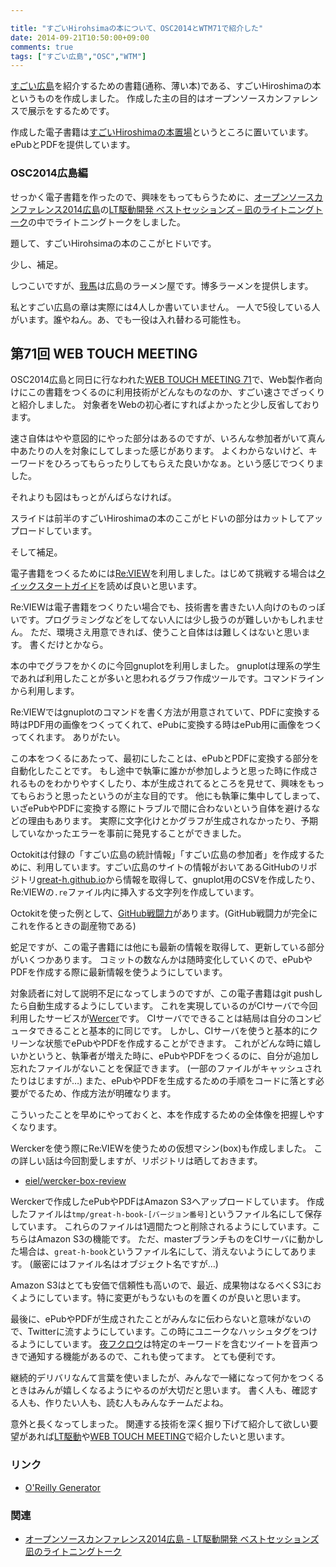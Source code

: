```yaml
---

title: "すごいHirohsimaの本について、OSC2014とWTM71で紹介した"
date: 2014-09-21T10:50:00+09:00
comments: true
tags: ["すごい広島","OSC","WTM"]
---
```


[すごい広島](http://great-h.github.io/)を紹介するための書籍(通称、薄い本)である、すごいHiroshimaの本というものを作成しました。
作成した主の目的はオープンソースカンファレンスで展示をするためです。

作成した電子書籍は[すごいHiroshimaの本置場](http://great-h-book.eiel.info/)というところに置いています。
ePubとPDFを提供しています。

### OSC2014広島編

せっかく電子書籍を作ったので、興味をもってもらうために、[オープンソースカンファレンス2014広島](http://www.ospn.jp/osc2014-hiroshima/)の[LT駆動開発 ベストセッションズ – 凪のライトニングトーク](https://www.ospn.jp/osc2014-hiroshima/modules/eguide/event.php?eid=7)の中でライトニングトークをしました。

題して、すごいHirohsimaの本のここがヒドいです。

<script async class="speakerdeck-embed" data-id="23114bc022a7013253c762b11b8dfdf5" data-ratio="1.33333333333333" src="//speakerdeck.com/assets/embed.js"></script>

少し、補足。

しつこいですが、[我馬](https://www.google.com/webhp?sourceid=chrome-instant&ion=1&espv=2&ie=UTF-8#q=%E6%88%91%E9%A6%AC)は広島のラーメン屋です。博多ラーメンを提供します。

私とすごい広島の章は実際には4人しか書いていません。
一人で5役している人がいます。誰やねん。あ、でも一役は入れ替わる可能性も。

## 第71回 WEB TOUCH MEETING

OSC2014広島と同日に行なわれた[WEB TOUCH MEETING 71](http://webtouchmeeting.doorkeeper.jp/events/15334)で、Web製作者向けにこの書籍をつくるのに利用技術がどんなものなのか、すごい速さでざっくりと紹介しました。
対象者をWebの初心者にすればよかったと少し反省しております。

速さ自体はやや意図的にやった部分はあるのですが、いろんな参加者がいて真ん中あたりの人を対象にしてしまった感じがあります。
よくわからないけど、キーワードをひろってもらったりしてもらえた良いかなぁ。という感じでつくりました。

それよりも図はもっとがんばらなければ。

<script async class="speakerdeck-embed" data-id="5010f1e023630132a9090a763f010e40" data-ratio="1.33333333333333" src="//speakerdeck.com/assets/embed.js"></script>

スライドは前半のすごいHiroshimaの本のここがヒドいの部分はカットしてアップロードしています。

そして補足。

電子書籍をつくるためには[Re:VIEW](https://github.com/kmuto/review)を利用しました。はじめて挑戦する場合は[クイックスタートガイド](https://github.com/kmuto/review/blob/master/doc/quickstart.rdoc)を読めば良いと思います。

Re:VIEWは電子書籍をつくりたい場合でも、技術書を書きたい人向けのものっぽいです。プログラミングなどをしてない人には少し扱うのが難しいかもしれません。
ただ、環境さえ用意できれば、使うこと自体はは難しくはないと思います。
書くだけとかなら。

本の中でグラフをかくのに今回gnuplotを利用しました。
gnuplotは理系の学生であれば利用したことが多いと思われるグラフ作成ツールです。コマンドラインから利用します。

Re:VIEWではgnuplotのコマンドを書く方法が用意されていて、PDFに変換する時はPDF用の画像をつくってくれて、ePubに変換する時はePub用に画像をつくってくれます。
ありがたい。

この本をつくるにあたって、最初にしたことは、ePubとPDFに変換する部分を自動化したことです。
もし途中で執筆に誰かが参加しようと思った時に作成されるものをわかりやすくしたり、本が生成されてるところを見せて、興味をもってもらおうと思ったというのが主な目的です。
他にも執筆に集中してしまって、いざePubやPDFに変換する際にトラブルで間に合わないという自体を避けるなどの理由もあります。
実際に文字化けとかグラフが生成されなかったり、予期していなかったエラーを事前に発見することができました。

Octokitは付録の「すごい広島の統計情報」「すごい広島の参加者」を作成するために、利用しています。すごい広島のサイトの情報がおいてあるGitHubのリポジトリ[great-h.github.io](https://github.com/great-h/great-h.github.io)から情報を取得して、gnuplot用のCSVを作成したり、Re:VIEWの`.re`ファイル内に挿入する文字列を作成しています。

Octokitを使った例として、[GitHub戦闘力](http://blog.eiel.info/blog/2014/09/13/github-scouter/)があります。(GitHub戦闘力が完全にこれを作るときの副産物である)

蛇足ですが、この電子書籍には他にも最新の情報を取得して、更新している部分がいくつかあります。
コミットの数なんかは随時変化していくので、ePubやPDFを作成する際に最新情報を使うようにしています。


対象読者に対して説明不足になってしまうのですが、この電子書籍はgit pushしたら自動生成するようにしています。
これを実現しているのがCIサーバで今回利用したサービスが[Wercer](http://wercker.com/)です。
CIサーバでできることは結局は自分のコンピュータできることと基本的に同じです。
しかし、CIサーバを使うと基本的にクリーンな状態でePubやPDFを作成することができます。
これがどんな時に嬉しいかというと、執筆者が増えた時に、ePubやPDFをつくるのに、自分が追加し忘れたファイルがないことを保証できます。
(一部のファイルがキャッシュされたりはじますが…)
また、ePubやPDFを生成するための手順をコードに落とす必要がでるため、作成方法が明確なります。

こういったことを早めにやっておくと、本を作成するための全体像を把握しやすくなります。

Werckerを使う際にRe:VIEWを使うための仮想マシン(box)も作成しました。
この詳しい話は今回割愛しますが、リポジトリは晒しておきます。

* [eiel/wercker-box-review](https://github.com/eiel/wercker-box-review)

Werckerで作成したePubやPDFはAmazon S3へアップロードしています。
作成したファイルは`tmp/great-h-book-[バージョン番号]`というファイル名にして保存しています。
これらのファイルは1週間たつと削除されるようにしています。こちらはAmazon S3の機能です。
ただ、masterブランチものをCIサーバに動かした場合は、`great-h-book`というファイル名にして、消えないようにしてあります。
(厳密にはファイル名はオブジェクト名ですが…)

Amazon S3はとても安価で信頼性も高いので、最近、成果物はなるべくS3におくようにしています。特に変更がもうないものを置くのが良いと思います。

最後に、ePubやPDFが生成されたことがみんなに伝わらないと意味がないので、Twitterに流すようにしています。この時にユニークなハッシュタグをつけるようにしています。
[夜フクロウ](https://sites.google.com/site/yorufukurou/)は特定のキーワードを含むツイートを音声つきで通知する機能があるので、これも使ってます。
とても便利です。

継続的デリバリなんて言葉を使いましたが、みんなで一緒になって何かをつくるときはみんが嬉しくなるようにやるのが大切だと思います。
書く人も、確認する人も、作りたい人も、読む人もみんなチームだよね。

意外と長くなってしまった。
関連する技術を深く掘り下げて紹介して欲しい要望があれば[LT駆動](http://ltdd.doorkeeper.jp/)や[WEB TOUCH MEETING](http://webtouchmeeting.com/)で紹介したいと思います。

### リンク

* [O'Reilly Generator](http://oreilly-generator.com/)

### 関連

* [オープンソースカンファレンス2014広島 - LT駆動開発 ベストセッションズ 凪のライトニングトーク](/blog/2014/09/20/osc-2014/)
